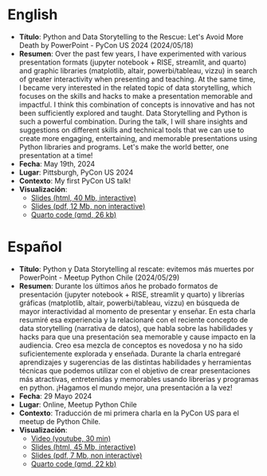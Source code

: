 # English
* **Título**: Python and Data Storytelling to the Rescue: Let's Avoid More Death by PowerPoint - PyCon US 2024 (2024/05/18)
* **Resumen**: Over the past few years, I have experimented with various presentation formats (jupyter notebook + RISE, streamlit, and quarto) and graphic libraries (matplotlib, altair, powerbi/tableau, vizzu) in search of greater interactivity when presenting and teaching. At the same time, I became very interested in the related topic of data storytelling, which focuses on the skills and hacks to make a presentation memorable and impactful. I think this combination of concepts is innovative and has not been sufficiently explored and taught. Data Storytelling and Python is such a powerful combination. During the talk, I will share insights and suggestions on different skills and technical tools that we can use to create more engaging, entertaining, and memorable presentations using Python libraries and programs. Let's make the world better, one presentation at a time!
* **Fecha**: May 19th, 2024
* **Lugar**: Pittsburgh, PyCon US 2024
* **Contexto**: My first PyCon US talk!
* **Visualización**: 
  * [Slides (html, 40 Mb, interactive)](https://sebastiandres.github.io/talk_2024_05_pycon_us/slides-eng.html)
  * [Slides (pdf, 12 Mb, non interactive)](https://sebastiandres.github.io/talk_2024_05_pycon_us/slides-eng.pdf)
  * [Quarto code (qmd, 26 kb)](https://github.com/sebastiandres/talk_2024_05_pycon_us/blob/main/slides-eng.qmd)


# Español
* **Título**: Python y Data Storytelling al rescate: evitemos más muertes por PowerPoint - Meetup Python Chile (2024/05/29)
* **Resumen**: Durante los últimos años he probado formatos de presentación (jupyter notebook + RISE, streamlit y quarto) y librerías gráficas (matplotlib, altair, powerbi/tableau, vizzu) en búsqueda de mayor interactividad al momento de presentar y enseñar. En esta charla resumiré esa experiencia y la relacionaré con el reciente concepto de data storytelling (narrativa de datos), que habla sobre las habilidades y hacks para que una presentación sea memorable y cause impacto en la audiencia. Creo esa mezcla de conceptos es novedosa y no ha sido suficientemente explorada y enseñada. Durante la charla entregaré aprendizajes y sugerencias de las distintas habilidades y herramientas técnicas que podemos utilizar con el objetivo de crear presentaciones más atractivas, entretenidas y memorables usando librerías y programas en python. ¡Hagamos el mundo mejor, una presentación a la vez!
* **Fecha**: 29 Mayo 2024
* **Lugar**: Online, Meetup Python Chile
* **Contexto**: Traducción de mi primera charla en la PyCon US para el meetup de Python Chile.
* **Visualización**: 
  * [Video (youtube, 30 min)](https://youtu.be/vgkOTFfJvPc?t=189)
  * [Slides (html, 45 Mb, interactive)](https://sebastiandres.github.io/talk_2024_05_pycon_us/presentacion-español-v2.html)
  * [Slides (pdf, 7 Mb, non interactive)](https://sebastiandres.github.io/talk_2024_05_pycon_us/presentacion-español-v2.pdf)
  * [Quarto code (qmd, 22 kb)](https://github.com/sebastiandres/talk_2024_05_pycon_us/blob/main/presentacion-español-v2.qmd)

